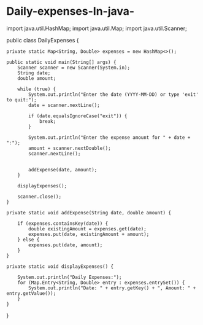 # Daily-expenses-In-java-
import java.util.HashMap;
import java.util.Map;
import java.util.Scanner;

public class DailyExpenses {
    
    private static Map<String, Double> expenses = new HashMap<>();

    public static void main(String[] args) {
        Scanner scanner = new Scanner(System.in);
        String date;
        double amount;
        
        while (true) {
            System.out.println("Enter the date (YYYY-MM-DD) or type 'exit' to quit:");
            date = scanner.nextLine();
            
            if (date.equalsIgnoreCase("exit")) {
                break;
            }
            
            System.out.println("Enter the expense amount for " + date + ":");
            amount = scanner.nextDouble();
            scanner.nextLine();
            
        
            addExpense(date, amount);
        }
        
        displayExpenses();
        
        scanner.close();
    }

    private static void addExpense(String date, double amount) {
      
        if (expenses.containsKey(date)) {
            double existingAmount = expenses.get(date);
            expenses.put(date, existingAmount + amount);
        } else {
            expenses.put(date, amount);
        }
    }

    private static void displayExpenses() {
       
        System.out.println("Daily Expenses:");
        for (Map.Entry<String, Double> entry : expenses.entrySet()) {
            System.out.println("Date: " + entry.getKey() + ", Amount: " + entry.getValue());
        }
    }
}
